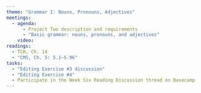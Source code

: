 ```yaml
---
theme: "Grammar I: Nouns, Pronouns, Adjectives"
meetings:
  - agenda:
      - Project Two description and requirements
      - "Basic grammar: nouns, pronouns, and adjectives"
    video:
readings:
  - TCH, Ch. 14
  - "CMS, Ch. 5: 5.1–5.96"
tasks:
  - "Editing Exercise #3 discussion"
  - "Editing Exercise #4"
  - Participate in the Week Six Reading Discussion thread on Basecamp
---
```

